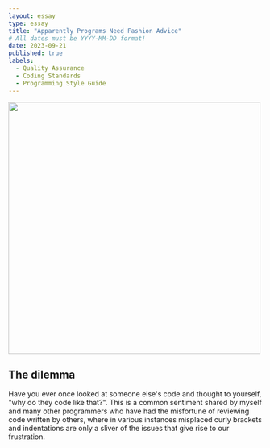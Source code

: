 ```yaml
---
layout: essay
type: essay
title: "Apparently Programs Need Fashion Advice"
# All dates must be YYYY-MM-DD format!
date: 2023-09-21
published: true
labels:
  - Quality Assurance
  - Coding Standards
  - Programming Style Guide
---
```


<img width="500px" class="rounded float-start pe-4" src="https://www.fatosmorina.com/wp-content/uploads/2017/04/coding-style.jpg">

## The dilemma

Have you ever once looked at someone else's code and thought to yourself, "why do they code like that?". This is a common sentiment shared by myself and many other programmers who have had the misfortune of reviewing code written by others, where in various instances misplaced curly brackets and indentations are only a sliver of the issues that give rise to our frustration.
